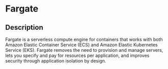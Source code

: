 # Fargate

## Description

Fargate is a serverless compute engine for containers that works with both Amazon Elastic Container Service (ECS) and Amazon Elastic Kubernetes Service (EKS). Fargate removes the need to provision and manage servers, lets you specify and pay for resources per application, and improves security through application isolation by design.
